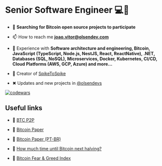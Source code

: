 
<h1>Senior Software Engineer 💻🧡</h1>


- 📢 **Searching for Bitcoin open source projects to participate**

- 📫 How to reach me **joao.vitor@olsendev.com**

- 💬 Experience with **Software architecture and engineering, Bitcoin, JavaScript (TypeScript, Node.js, NestJS, React, ReactNative),  .NET,  Databases (SQL, NoSQL), Microservices, Docker, Kubernetes, CI/CD, Cloud Platforms (AWS, GCP, Azure) and more...**

- 🧡 Creator of [SpikeToSpike](https://spiketospike.com)

- ✖ Updates and new projects in [@olsendevs](https://twitter.com/olsendevs)



<a href="https://www.codewars.com/users/jolsendev" target="_blank"><img align="center" src="https://www.codewars.com/users/jolsendev/badges/large" alt="codewars" /> </a>
<h2>Useful links</h2>

- 🧡 [BTC P2P](https://spiketospike.com)

- 🧡 [Bitcoin Paper](https://bitcoin.org/bitcoin.pdf)

- 🧡 [Bitcoin Paper (PT-BR)](https://bitcoin.org/files/bitcoin-paper/bitcoin_pt_br.pdf)

- 🧡 [How much time until Bitcoin next halving?](https://weeksuntilhalving.live)
  
- 🧡 [Bitcoin Fear & Greed Index](https://alternative.me/crypto/fear-and-greed-index/)


